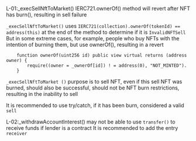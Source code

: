 L-01:_execSellNftToMarket() IERC721.ownerOf() method will revert after NFT has burn(), resulting in sell failure

`_execSellNftToMarket()` uses `IERC721(collection).ownerOf(tokenId) == address(this)` at the end of the method to determine if it is `InvalidNFTSell`
But in some extreme cases, for example, people who buy NFTs with the intention of burning them, but use ownerOf(), resulting in a revert
```solidity
    function ownerOf(uint256 id) public view virtual returns (address owner) {
        require((owner = _ownerOf[id]) ! = address(0), "NOT_MINTED").
    }
```

`_execSellNftToMarket ()` purpose is to sell NFT, even if this sell NFT was burned, should also be successful, should not be NFT burn restrictions, resulting in the inability to sell

It is recommended to use try/catch, if it has been burn, considered a valid `sell`


L-02:_withdrawAccountInterest() may not be able to use `transfer()` to receive funds if lender is a contract
It is recommended to add the entry `receiver`

